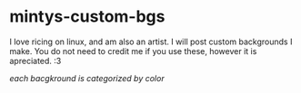 # mintys-custom-bgs
I love ricing on linux, and am also an artist. I will post custom backgrounds I make. 
You do not need to credit me if you use these, however it is apreciated. :3 

*each bacgkround is categorized by color*

